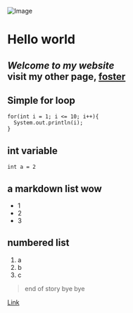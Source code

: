 ![Image](https://theentertainmentnut.files.wordpress.com/2012/09/nf0.jpg)
# Hello world
*Welcome to my website*  
**visit my other page, [foster](https://fdang26.github.io/cse15l-lab-reports/foster)**
---
## Simple for loop
```
for(int i = 1; i <= 10; i++){
  System.out.println(i);
}
```
## int variable
`int a = 2`

## a markdown list wow
* 1
* 2
* 3

## numbered list
1. a
2. b
3. c

> end of story bye bye

[Link](https://fdang26.github.io/cse15l-lab-reports/foster)
